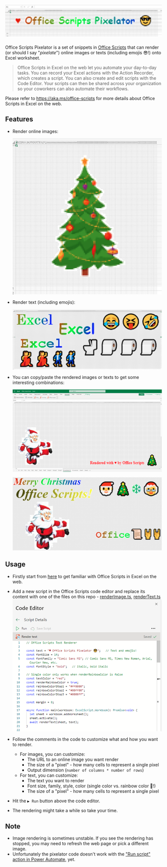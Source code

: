 # ![banner](images/banner.png)

Office Scripts Pixelator is a set of snippets in [Office Scripts](https://aka.ms/office-scripts) that can render (or should I say "*pixelate*") online images or texts (including emojis 😎!) onto Excel worksheet.

> Office Scripts in Excel on the web let you automate your day-to-day tasks. You can record your Excel actions with the Action Recorder, which creates a script. You can also create and edit scripts with the Code Editor. Your scripts can then be shared across your organization so your coworkers can also automate their workflows.

Please refer to <https://aka.ms/office-scripts> for more details about Office Scripts in Excel on the web.

## Features

- Render online images:

  ![render-image-sample](images/sample-4.png)

- Render text (including emojis):

  ![sample-text-sample](images/sample-2.png)

- You can copy/paste the rendered images or texts to get some interesting combinations:

  ![sample-combined-1](images/sample-3.png)

  ![sample-combined-2](images/sample-1.png)

## Usage

- Firstly start from [here](https://aka.ms/office-scripts) to get familiar with Office Scripts in Excel on the web.

- Add a new script in the Office Scripts code editor and replace its content with one of the files on this repo - [renderImage.ts](src/renderImage.ts), [renderText.ts](src/renderText.ts)
  ![code-editor](images/code-editor.png)
- Follow the comments in the code to customize what and how you want to render.
  - For images, you can customize:
    - The URL to an online image you want render
    - The size of a "pixel" - how many cells to represent a single pixel
    - Output dimension (`number of columns * number of rows`)
  - For text, you can customize:
    - The text you want to render
    - Font size, family, style, color (single color vs. rainbow color 🌈!)
    - The size of a "pixel" - how many cells to represent a single pixel
- Hit the `▶ Run` button above the code editor.
- The rendering might take a while so take your time.

## Note

- Image rendering is sometimes unstable. If you see the rendering has stopped, you may need to refresh the web page or pick a different image.
- Unfortunately the pixelator code doesn't work with the ["Run script" action in Power Automate](https://docs.microsoft.com/en-us/office/dev/scripts/tutorials/excel-power-automate-manual), yet.

